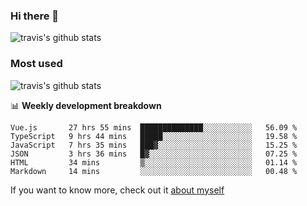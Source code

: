 ### Hi there 👋

<!--
**HondryTravis/HondryTravis** is a ✨ _special_ ✨ repository because its `README.md` (this file) appears on your GitHub profile.

Here are some ideas to get you started:

- 🔭 I’m currently working on ...
- 🌱 I’m currently learning ...
- 👯 I’m looking to collaborate on ...
- 🤔 I’m looking for help with ...
- 💬 Ask me about ...
- 📫 How to reach me: ...
- 😄 Pronouns: ...
- ⚡ Fun fact: ...
-->

![travis's github stats](https://github-readme-stats.vercel.app/api?username=HondryTravis&hide=stars)
### Most used
![travis's github stats](https://github-readme-stats.anuraghazra1.vercel.app/api/top-langs/?username=HondryTravis&layout=compact&hide_title=true)

📊 **Weekly development breakdown**

<!--START_SECTION:waka-->

```text
Vue.js       27 hrs 55 mins  ██████████████░░░░░░░░░░░   56.09 %
TypeScript   9 hrs 44 mins   █████░░░░░░░░░░░░░░░░░░░░   19.58 %
JavaScript   7 hrs 35 mins   ███▓░░░░░░░░░░░░░░░░░░░░░   15.25 %
JSON         3 hrs 36 mins   █▓░░░░░░░░░░░░░░░░░░░░░░░   07.25 %
HTML         34 mins         ▒░░░░░░░░░░░░░░░░░░░░░░░░   01.14 %
Markdown     14 mins         ░░░░░░░░░░░░░░░░░░░░░░░░░   00.48 %
```

<!--END_SECTION:waka-->

If you want to know more, check out it [about myself](https://hondrytravis.github.io/)
